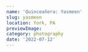 ```yaml
---
name: 'Quinceañera: Yasmeen'
slug: yasmeen
location: York, PA
previewImage:
category: photography
date: '2022-07-12'
---
```

